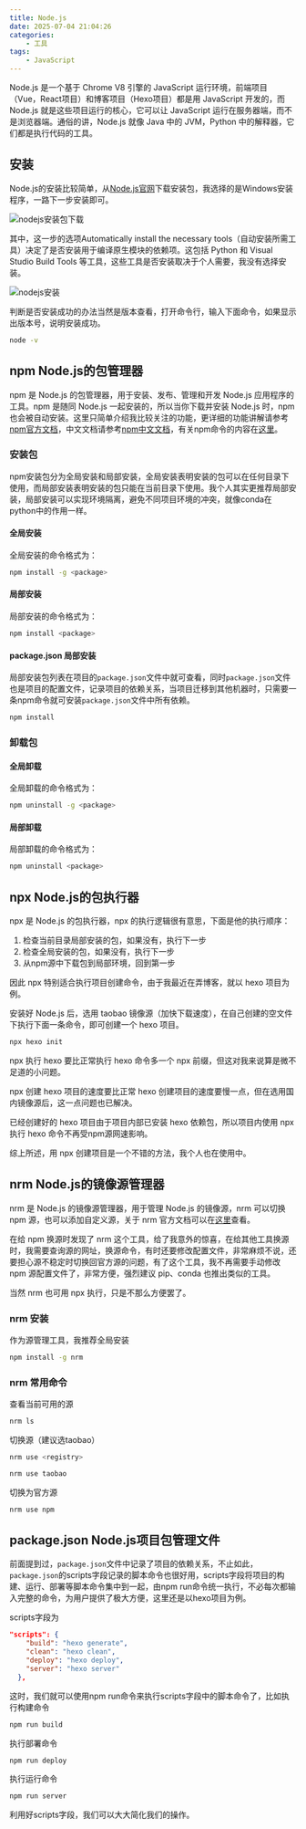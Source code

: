 ```yaml
---
title: Node.js
date: 2025-07-04 21:04:26
categories:
    - 工具
tags:
    - JavaScript
---
```

Node.js 是一个基于 Chrome V8 引擎的 JavaScript 运行环境，前端项目（Vue，React项目）和博客项目（Hexo项目）都是用 JavaScript 开发的，而 Node.js 就是这些项目运行的核心，它可以让 JavaScript 运行在服务器端，而不是浏览器端。通俗的讲，Node.js 就像 Java 中的 JVM，Python 中的解释器，它们都是执行代码的工具。

<!-- more -->

## 安装

Node.js的安装比较简单，从[Node.js官网](https://nodejs.org/zh-cn)下载安装包，我选择的是Windows安装程序，一路下一步安装即可。

![nodejs安装包下载](1.png)

其中，这一步的选项Automatically install the necessary tools（自动安装所需工具）决定了是否安装用于编译原生模块的依赖项。这包括 Python 和 Visual Studio Build Tools 等工具，这些工具是否安装取决于个人需要，我没有选择安装。

![nodejs安装](2.png)

判断是否安装成功的办法当然是版本查看，打开命令行，输入下面命令，如果显示出版本号，说明安装成功。

```bash
node -v
```

## npm Node.js的包管理器

npm 是 Node.js 的包管理器，用于安装、发布、管理和开发 Node.js 应用程序的工具。npm 是随同 Node.js 一起安装的，所以当你下载并安装 Node.js 时，npm 也会被自动安装。这里只简单介绍我比较关注的功能，更详细的功能讲解请参考[npm官方文档](https://docs.npmjs.com/)，中文文档请参考[npm中文文档](https://npm.nodejs.cn/)，有关npm命令的内容在[这里](https://npm.nodejs.cn/cli/v11/commands)。

### 安装包

npm安装包分为全局安装和局部安装，全局安装表明安装的包可以在任何目录下使用，而局部安装表明安装的包只能在当前目录下使用。我个人其实更推荐局部安装，局部安装可以实现环境隔离，避免不同项目环境的冲突，就像conda在python中的作用一样。

#### 全局安装

全局安装的命令格式为：

```bash
npm install -g <package>
```

#### 局部安装

局部安装的命令格式为：

```bash
npm install <package>
```

#### package.json 局部安装

局部安装包列表在项目的`package.json`文件中就可查看，同时`package.json`文件也是项目的配置文件，记录项目的依赖关系，当项目迁移到其他机器时，只需要一条npm命令就可安装`package.json`文件中所有依赖。

```bash
npm install
```

### 卸载包

#### 全局卸载

全局卸载的命令格式为：

```bash
npm uninstall -g <package>
```

#### 局部卸载

局部卸载的命令格式为：

```bash
npm uninstall <package>
```

## npx Node.js的包执行器

npx 是 Node.js 的包执行器，npx 的执行逻辑很有意思，下面是他的执行顺序：

1. 检查当前目录局部安装的包，如果没有，执行下一步
2. 检查全局安装的包，如果没有，执行下一步
3. 从npm源中下载包到局部环境，回到第一步

因此 npx 特别适合执行项目创建命令，由于我最近在弄博客，就以 hexo 项目为例。

安装好 Node.js 后，选用 taobao 镜像源（加快下载速度），在自己创建的空文件下执行下面一条命令，即可创建一个 hexo 项目。

```bash
npx hexo init
```

npx 执行 hexo 要比正常执行 hexo 命令多一个 npx 前缀，但这对我来说算是微不足道的小问题。

npx 创建 hexo 项目的速度要比正常 hexo 创建项目的速度要慢一点，但在选用国内镜像源后，这一点问题也已解决。

已经创建好的 hexo 项目由于项目内部已安装 hexo 依赖包，所以项目内使用 npx 执行 hexo 命令不再受npm源网速影响。

综上所述，用 npx 创建项目是一个不错的方法，我个人也在使用中。

## nrm Node.js的镜像源管理器

nrm 是 Node.js 的镜像源管理器，用于管理 Node.js 的镜像源，nrm 可以切换 npm 源，也可以添加自定义源，关于 nrm 官方文档可以在[这里](https://github.com/Pana/nrm)查看。

在给 npm 换源时发现了 nrm 这个工具，给了我意外的惊喜，在给其他工具换源时，我需要查询源的网址，换源命令，有时还要修改配置文件，非常麻烦不说，还要担心源不稳定时切换回官方源的问题，有了这个工具，我不再需要手动修改 npm 源配置文件了，非常方便，强烈建议 pip、conda 也推出类似的工具。

当然 nrm 也可用 npx 执行，只是不那么方便罢了。

### nrm 安装

作为源管理工具，我推荐全局安装

```bash
npm install -g nrm
```

### nrm 常用命令

查看当前可用的源

```bash
nrm ls
```

切换源（建议选taobao）

```bash
nrm use <registry>
```

```bash
nrm use taobao
```

切换为官方源

```bash
nrm use npm
```

## package.json Node.js项目包管理文件

前面提到过，`package.json`文件中记录了项目的依赖关系，不止如此，`package.json`的scripts字段记录的脚本命令也很好用，scripts字段将项目的构建、运行、部署等脚本命令集中到一起，由npm run命令统一执行，不必每次都输入完整的命令，为用户提供了极大方便，这里还是以hexo项目为例。

scripts字段为

```json
"scripts": {
    "build": "hexo generate",
    "clean": "hexo clean",
    "deploy": "hexo deploy",
    "server": "hexo server"
  },
```

这时，我们就可以使用npm run命令来执行scripts字段中的脚本命令了，比如执行构建命令

```bash
npm run build
```

执行部署命令

```bash
npm run deploy
```

执行运行命令

```bash
npm run server
```

利用好scripts字段，我们可以大大简化我们的操作。
